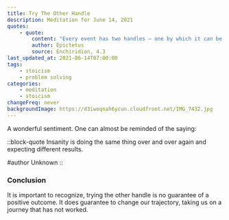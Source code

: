 ```yaml
---
title: Try The Other Handle
description: Meditation for June 14, 2021
quotes:
    - quote:
        content: "Every event has two handles — one by which it can be carried, and one by which it can't. If your brother does you wrong, don't grab it by his wronging, because this is the handle incapable of lifting it. Instead, use the other — that he is your brother, that you were raised together, and then you will have hold of the handle that carries."
        author: Epictetus
        source: Enchiridion, 4.3
last_updated_at: 2021-06-14T07:00:00
tags:
    - stoicism
    - problem solving
categories:
    - meditation
    - stoicism
changeFreq: never
backgroundImage: https://d3iwoqnah6ycun.cloudfront.net/IMG_7432.jpg
---
```


A wonderful sentiment. One can almost be reminded of the saying:

::block-quote
Insanity is doing the same thing over and over again and expecting different results.

#author
Unknown
::

### Conclusion

It is important to recognize, trying the other handle is no guarantee of a positive outcome. It does guarantee to change 
our trajectory, taking us on a journey that has not worked.
